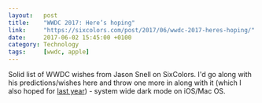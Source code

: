 ```yaml
---
layout:   post
title:    "WWDC 2017: Here’s hoping"
link:     "https://sixcolors.com/post/2017/06/wwdc-2017-heres-hoping/"
date:     2017-06-02 15:45:00 +0100
category: Technology
tags:     [wwdc, apple]
---
```


Solid list of WWDC wishes from Jason Snell on SixColors. I'd go along with his predictions/wishes here and throw one more in along with it (which I also hoped for [last year][WWDC16]) - system wide dark mode on iOS/Mac OS.

[WWDC16]:http://colm.io/2016/06/13/wwdc-wishlist/
